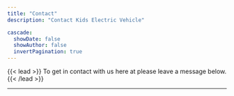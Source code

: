 ```yaml
---
title: "Contact"
description: "Contact Kids Electric Vehicle"

cascade:
  showDate: false
  showAuthor: false
  invertPagination: true
---
```


{{< lead >}}
To get in contact with us here at  please leave a message below.
{{< /lead >}}



---
